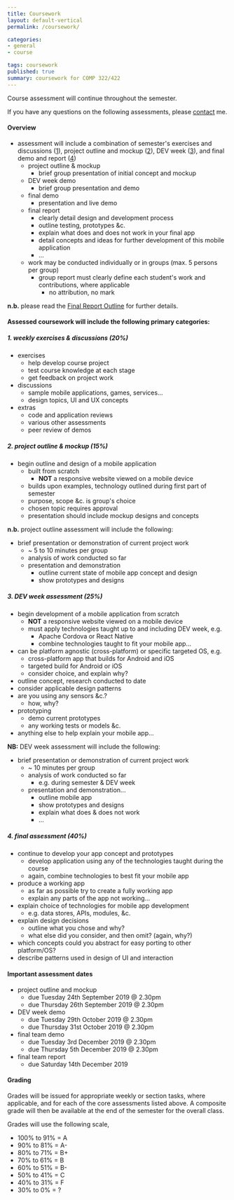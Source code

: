 ```yaml
---
title: Coursework
layout: default-vertical
permalink: /coursework/

categories:
- general
- course

tags: coursework
published: true
summary: coursework for COMP 322/422
---
```


Course assessment will continue throughout the semester.

If you have any questions on the following assessments, please [contact](/contact) me.

#### Overview

* assessment will include a combination of semester's exercises and discussions ([1](#assessment1)), project outline and mockup ([2](#assessment2)), DEV week ([3](#assessment3)), and final demo and report ([4](#assessment4))
  * project outline & mockup
    * brief group presentation of initial concept and mockup
  * DEV week demo
    * brief group presentation and demo
  * final demo
    * presentation and live demo
  * final report
    * clearly detail design and development process
    * outline testing, prototypes &c.
    * explain what does and does not work in your final app
    * detail concepts and ideas for further development of this mobile application
    * ...
  * work may be conducted individually or in groups (max. 5 persons per group)
    * group report must clearly define each student's work and contributions, where applicable
      * no attribution, no mark

**n.b.** please read the [Final Report Outline](/assets/docs/2019/comp422-final-report-outline-2019.pdf) for further details.

#### Assessed coursework will include the following primary categories:

<a id="assessment1"></a>

##### 1. weekly exercises & discussions (20%)

* exercises
  * help develop course project
  * test course knowledge at each stage
  * get feedback on project work
* discussions
  * sample mobile applications, games, services...
  * design topics, UI and UX concepts
* extras
  * code and application reviews
  * various other assessments
  * peer review of demos

<a id="assessment2"></a>

##### 2. project outline & mockup (15%)

* begin outline and design of a mobile application
  * built from scratch
    * **NOT** a responsive website viewed on a mobile device
  * builds upon examples, technology outlined during first part of semester
  * purpose, scope &c. is group's choice
  * chosen topic requires approval
  * presentation should include mockup designs and concepts

**n.b.** project outline assessment will include the following:

* brief presentation or demonstration of current project work
  * ~ 5 to 10 minutes per group
  * analysis of work conducted so far
  * presentation and demonstration
    * outline current state of mobile app concept and design
    * show prototypes and designs

<a id="assessment3"></a>

##### 3. DEV week assessment (25%)

* begin development of a mobile application from scratch
  * **NOT** a responsive website viewed on a mobile device
  * must apply technologies taught up to and including DEV week, e.g.
    * Apache Cordova or React Native
    * combine technologies taught to fit your mobile app...
* can be platform agnostic (cross-platform) or specific targeted OS, e.g.
    * cross-platform app that builds for Android and iOS
    * targeted build for Android or iOS
    * consider choice, and explain why?
* outline concept, research conducted to date
* consider applicable design patterns
* are you using any sensors &c.?
  * how, why?
* prototyping
  * demo current prototypes
  * any working tests or models &c.
* anything else to help explain your mobile app...

**NB:** DEV week assessment will include the following:

* brief presentation or demonstration of current project work
  * ~ 10 minutes per group
  * analysis of work conducted so far
    * e.g. during semester & DEV week
  * presentation and demonstration...
    * outline mobile app
    * show prototypes and designs
    * explain what does & does not work
    * ...

<a id="assessment4"></a>

##### 4. final assessment (40%)

* continue to develop your app concept and prototypes
  * develop application using any of the technologies taught during the course
  * again, combine technologies to best fit your mobile app
* produce a working app
  * as far as possible try to create a fully working app
  * explain any parts of the app not working...
* explain choice of technologies for mobile app development
  * e.g. data stores, APIs, modules, &c.
* explain design decisions
  * outline what you chose and why?
  * what else did you consider, and then omit? (again, why?)
* which concepts could you abstract for easy porting to other platform/OS?
* describe patterns used in design of UI and interaction

#### Important assessment dates

* project outline and mockup
  * due Tuesday 24th September 2019 @ 2.30pm
  * due Thursday 26th September 2019 @ 2.30pm
* DEV week demo
  * due Tuesday 29th October 2019 @ 2.30pm
  * due Thursday 31st October 2019 @ 2.30pm
* final team demo
  * due Tuesday 3rd December 2019 @ 2.30pm
  * due Thursday 5th December 2019 @ 2.30pm
* final team report
  * due Saturday 14th December 2019

#### Grading

Grades will be issued for appropriate weekly or section tasks, where applicable, and for each of the core assessments listed above.
A composite grade will then be available at the end of the semester for the overall class.

Grades will use the following scale,

  * 100% to 91% = A
  * 90% to 81%  = A-
  * 80% to 71%  = B+
  * 70% to 61%  = B
  * 60% to 51%  = B-
  * 50% to 41%  = C
  * 40% to 31%  = F
  * 30% to 0%   = ?
